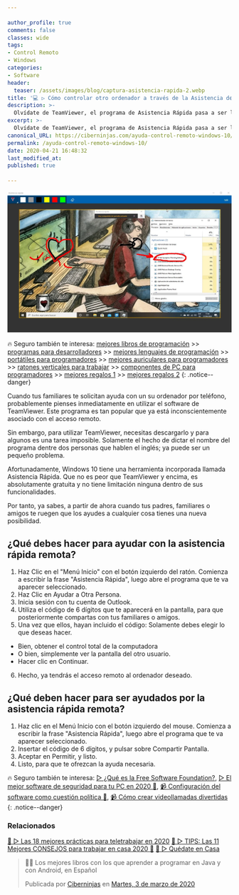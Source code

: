 ```yaml
---

author_profile: true
comments: false
classes: wide
tags:
- Control Remoto
- Windows
categories:
- Software
header:
  teaser: /assets/images/blog/captura-asistencia-rapida-2.webp
title: '💻 ▷ Cómo controlar otro ordenador a través de la Asistencia de Ayuda Rápida de Windows 10'
description: >-
  Olvídate de TeamViewer, el programa de Asistencia Rápida pasa a ser la mejor opción para ofrecer ayuda a tus amigos o familiares; entre dos sistemas operativos de Windows 10.
excerpt: >-
  Olvídate de TeamViewer, el programa de Asistencia Rápida pasa a ser la mejor opción para ofrecer ayuda a tus amigos o familiares; entre dos sistemas operativos de Windows 10.
canonical_URL: https://ciberninjas.com/ayuda-control-remoto-windows-10/
permalink: /ayuda-control-remoto-windows-10/
date: 2020-04-21 16:48:32
last_modified_at: 
published: true

---
```


![Cómo controlar otro ordenador a través de la Asistencia de Ayuda Rápida de Windows 10](/assets/images/blog/captura-asistencia-rapida-2.webp "Cómo controlar otro ordenador a través de la Asistencia de Ayuda Rápida de Windows 10")

🔥 Seguro también te interesa: [mejores libros de programación](/programar/) >> [programas para desarrolladores](/mejores-sistemas-operativos-para-hackear/) >> [mejores lenguajes de programación](/15-mejores-lenguajes-programacion/) >> [portátiles para programadores]() >> [mejores auriculares para programadores](/auriculares-dise%C3%B1o/) >> [ratones verticales para trabajar](/teclados-ratones-dise%C3%B1o/) >> [componentes de PC para programadores](/ordenadores-componentes/) >> [mejores regalos 1](/black-friday-amazon/) >> [mejores regalos 2](/prime-day-amazon/)
{: .notice--danger}

Cuando tus familiares te solicitan ayuda con un su ordenador por teléfono, probablemente pienses inmediatamente en utilizar el software de TeamViewer. Este programa es tan popular que ya está inconscientemente asociado con el acceso remoto.

Sin embargo, para utilizar TeamViewer, necesitas descargarlo y para algunos es una tarea imposible. Solamente el hecho de dictar el nombre del programa dentre dos personas que hablen el inglés; ya puede ser un pequeño problema.

Afortunadamente, Windows 10 tiene una herramienta incorporada llamada Asistencia Rápida. Que no es peor que TeamViewer y encima, es absolutamente gratuita y no tiene limitación ninguna dentro de sus funcionalidades.

Por tanto, ya sabes, a partir de ahora cuando tus padres, familiares o amigos te ruegen que los ayudes a cualquier cosa tienes una nueva posibilidad.
  
## **¿Qué debes hacer para ayudar con la asistencia rápida remota?**

1. Haz Clic en el "Menú Inicio" con el botón izquierdo del ratón. Comienza a escribir la frase "Asistencia Rápida", luego abre el programa que te va aparecer seleccionado.
2. Haz Clic en Ayudar a Otra Persona.
3. Inicia sesión con tu cuenta de Outlook.
4. Utiliza el código de 6 dígitos que te aparecerá en la pantalla, para que posteriormente compartas con tus familiares o amigos.
5. Una vez que ellos, hayan incluido el código: Solamente debes elegir lo que deseas hacer.
  - Bien, obtener el control total de la computadora
  - O bien, simplemente ver la pantalla del otro usuario.
  - Hacer clic en Continuar.
6. Hecho, ya tendrás el acceso remoto al ordenador deseado.

## **¿Qué deben hacer para ser ayudados por la asistencia rápida remota?**

1. Haz clic en el Menú Inicio con el botón izquierdo del mouse. Comienza a escribir la frase "Asistencia Rápida", luego abre el programa que te va aparecer seleccionado.
2. Insertar el código de 6 dígitos, y pulsar sobre Compartir Pantalla.
3. Aceptar en Permitir, y listo.
4. Listo, para que te ofrezcan la ayuda necesaria.

🔥 Seguro también te interesa: [▷ ¿Qué es la Free Software Foundation?](/que-es-free-software-foundation/), [▷ El mejor software de seguridad para tu PC en 2020 🔐](/el-mejor-software-de-seguridad-para-tu-pc/), [📹 Configuración del software como cuestión política 🔐](/ciberseguridad-comparecencia-congreso/), [📹 Cómo crear videollamadas divertidas](/cómo-tener-conversaciones-divertidas-zoom/)
{: .notice--danger}

### Relacionados

[🥇 ▷ Las 18 mejores prácticas para teletrabajar en 2020](/mejores-practicas-trabajar-desde-casa/)
[🥇 ▷ TIPS: Las 11 Mejores CONSEJOS para trabajar en casa 2020 🏡](/mejores-consejos-trabajar-desde-casa/)
[🥇 ▷ Quédate en Casa](/alternativas-culturales-combatir-coronavirus/)

<div class="fb-post" data-href="https://www.facebook.com/ciberninjas/posts/1331109157075936" data-width="850" data-show-text="true"><blockquote cite="https://developers.facebook.com/ciberninjas/posts/1331109157075936" class="fb-xfbml-parse-ignore"><p>👨‍💻 Los mejores libros con los que aprender a programar en Java y con Android, en Español</p>Publicada por <a href="https://www.facebook.com/ciberninjas/">Ciberninjas</a> en&nbsp;<a href="https://developers.facebook.com/ciberninjas/posts/1331109157075936">Martes, 3 de marzo de 2020</a></blockquote></div>

